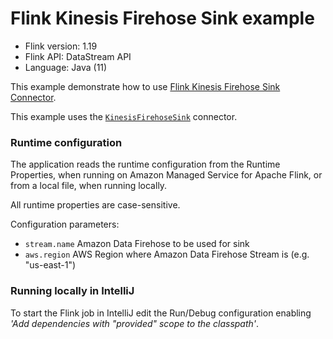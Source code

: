 # Flink Kinesis Firehose Sink example

* Flink version: 1.19
* Flink API: DataStream API
* Language: Java (11)

This example demonstrate how to use [Flink Kinesis Firehose Sink Connector](https://nightlies.apache.org/flink/flink-docs-release-1.18/docs/connectors/datastream/firehose/).

This example uses the [`KinesisFirehoseSink`](https://nightlies.apache.org/flink/flink-docs-release-1.18/docs/connectors/datastream/firehose/) connector.

### Runtime configuration

The application reads the runtime configuration from the Runtime Properties, when running on Amazon Managed Service for Apache Flink,
or from a local file, when running locally.

All runtime properties are case-sensitive.

Configuration parameters:

* `stream.name` Amazon Data Firehose to be used for sink
* `aws.region` AWS Region where Amazon Data Firehose Stream is (e.g. "us-east-1")

### Running locally in IntelliJ

To start the Flink job in IntelliJ edit the Run/Debug configuration enabling *'Add dependencies with "provided" scope to the classpath'*.
